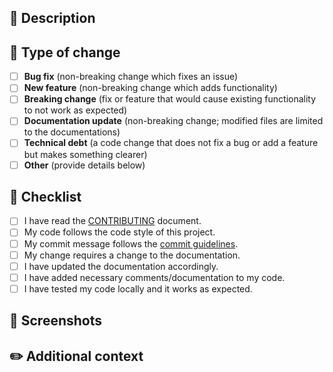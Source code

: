## 🌿 Description

<!-- Include a summary of the changes -->

## 📝 Type of change

<!-- Please put an `x` in the boxes that apply -->

- [ ] **Bug fix** (non-breaking change which fixes an issue)
- [ ] **New feature** (non-breaking change which adds functionality)
- [ ] **Breaking change** (fix or feature that would cause existing functionality to not work as expected)
- [ ] **Documentation update** (non-breaking change; modified files are limited to the documentations)
- [ ] **Technical debt** (a code change that does not fix a bug or add a feature but makes something clearer)
- [ ] **Other** (provide details below)

## 🔎 Checklist

<!-- Please put an `x` in the boxes that apply -->

- [ ] I have read the [CONTRIBUTING](./CONTRIBUTING.md) document.
- [ ] My code follows the code style of this project.
- [ ] My commit message follows the [commit guidelines](./COMMIT_MESSAGE_GUIDELINES.md).
- [ ] My change requires a change to the documentation.
- [ ] I have updated the documentation accordingly.
- [ ] I have added necessary comments/documentation to my code.
- [ ] I have tested my code locally and it works as expected.

## 📸 Screenshots

<!-- If appropriate -->

## ✏️ Additional context

<!-- Add any other context about the pull request here -->
